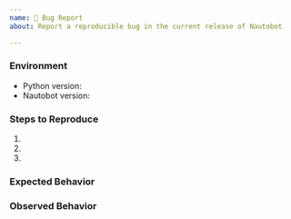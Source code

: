 ```yaml
---
name: 🐛 Bug Report
about: Report a reproducible bug in the current release of Nautobot

---
```


<!--
    NOTE: IF YOUR ISSUE DOES NOT FOLLOW THIS TEMPLATE, IT WILL BE CLOSED.

    This form is only for reporting reproducible bugs. If you need assistance
    with Nautobot installation, or if you have a general question, please start a
    discussion instead: https://github.com/nautobot/nautobot/discussions

    Please describe the environment in which you are running Nautobot. Be sure
    that you are running an unmodified instance of the latest stable release
    before submitting a bug report, and that any plugins have been disabled.
-->
### Environment
* Python version:
* Nautobot version:

<!--
    Describe in detail the exact steps that someone else can take to reproduce
    this bug using the current stable release of Nautobot. Begin with the
    creation of any necessary database objects and call out every operation
    being performed explicitly. If reporting a bug in the REST API, be sure to
    reconstruct the raw HTTP request(s) being made: Don't rely on a client
    library such as pynautobot.
-->
### Steps to Reproduce
1.
2.
3.

<!-- What did you expect to happen? -->
### Expected Behavior


<!-- What happened instead? -->
### Observed Behavior
